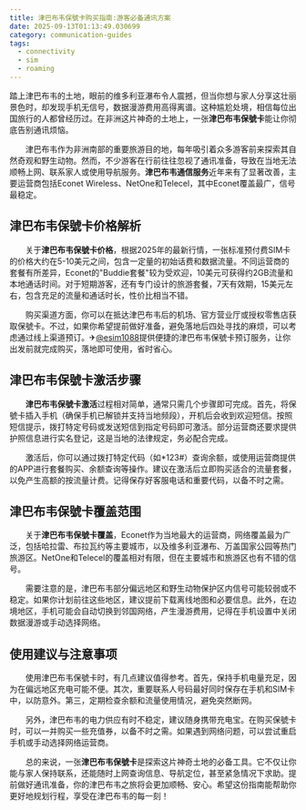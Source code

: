 ```yaml
---
title: 津巴布韦保號卡购买指南:游客必备通讯方案
date: 2025-09-13T01:13:49.030699
category: communication-guides
tags:
  - connectivity
  - sim
  - roaming
---
```


踏上津巴布韦的土地，眼前的维多利亚瀑布令人震撼，但当你想与家人分享这壮丽景色时，却发现手机无信号，数据漫游费用高得离谱。这种尴尬处境，相信每位出国旅行的人都曾经历过。在非洲这片神奇的土地上，一张**津巴布韦保號卡**能让你彻底告别通讯烦恼。

　　津巴布韦作为非洲南部的重要旅游目的地，每年吸引着众多游客前来探索其自然奇观和野生动物。然而，不少游客在行前往往忽视了通讯准备，导致在当地无法顺畅上网、联系家人或使用导航服务。**津巴布韦通信服务**近年来有了显著改善，主要运营商包括Econet Wireless、NetOne和Telecel，其中Econet覆盖最广，信号最稳定。

## 津巴布韦保號卡价格解析

　　关于**津巴布韦保號卡价格**，根据2025年的最新行情，一张标准预付费SIM卡的价格大约在5-10美元之间，包含一定量的初始话费和数据流量。不同运营商的套餐有所差异，Econet的"Buddie套餐"较为受欢迎，10美元可获得约2GB流量和本地通话时间。对于短期游客，还有专门设计的旅游套餐，7天有效期，15美元左右，包含充足的流量和通话时长，性价比相当不错。

　　购买渠道方面，你可以在抵达津巴布韦后的机场、官方营业厅或授权零售店获取保號卡。不过，如果你希望提前做好准备，避免落地后四处寻找的麻烦，可以考虑通过线上渠道预订。✈[@esim1088](https://t.me/s/esim1088)提供便捷的津巴布韦保號卡预订服务，让你出发前就完成购买，落地即可使用，省时省心。

## 津巴布韦保號卡激活步骤

　　**津巴布韦保號卡激活**过程相对简单，通常只需几个步骤即可完成。首先，将保號卡插入手机（确保手机已解锁并支持当地频段），开机后会收到欢迎短信。按照短信提示，拨打特定号码或发送短信到指定号码即可激活。部分运营商还要求提供护照信息进行实名登记，这是当地的法律规定，务必配合完成。

　　激活后，你可以通过拨打特定代码（如*123#）查询余额，或使用运营商提供的APP进行套餐购买、余额查询等操作。建议在激活后立即购买适合的流量套餐，以免产生高额的按流量计费。记得保存好客服电话和重要代码，以备不时之需。

## 津巴布韦保號卡覆盖范围

　　关于**津巴布韦保號卡覆盖**，Econet作为当地最大的运营商，网络覆盖最为广泛，包括哈拉雷、布拉瓦约等主要城市，以及维多利亚瀑布、万盖国家公园等热门旅游区。NetOne和Telecel的覆盖相对有限，但在主要城市和旅游区也有不错的信号。

　　需要注意的是，津巴布韦部分偏远地区和野生动物保护区内信号可能较弱或不稳定。如果你计划前往这些地区，建议提前下载离线地图和必要信息。此外，在边境地区，手机可能会自动切换到邻国网络，产生漫游费用，记得在手机设置中关闭数据漫游或手动选择网络。

## 使用建议与注意事项

　　使用津巴布韦保號卡时，有几点建议值得参考。首先，保持手机电量充足，因为在偏远地区充电可能不便。其次，重要联系人号码最好同时保存在手机和SIM卡中，以防意外。第三，定期检查余额和流量使用情况，避免突然断网。

　　另外，津巴布韦的电力供应有时不稳定，建议随身携带充电宝。在购买保號卡时，可以一并购买一些充值券，以备不时之需。如果遇到网络问题，可以尝试重启手机或手动选择网络运营商。

　　总的来说，一张**津巴布韦保號卡**是探索这片神奇土地的必备工具。它不仅让你能与家人保持联系，还能随时上网查询信息、导航定位，甚至紧急情况下求助。提前做好通讯准备，你的津巴布韦之旅将会更加顺畅、安心。希望这份指南能帮助你更好地规划行程，享受在津巴布韦的每一刻！